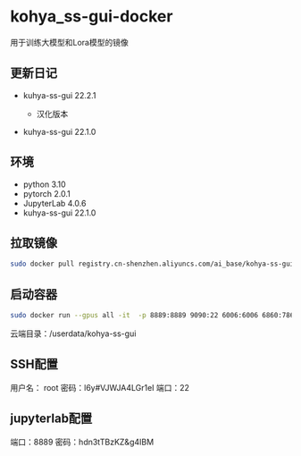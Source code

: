# kohya_ss-gui-docker

用于训练大模型和Lora模型的镜像

## 更新日记
- kuhya-ss-gui 22.2.1
  - 汉化版本

- kuhya-ss-gui 22.1.0


## 环境
- python 3.10 
- pytorch 2.0.1
- JupyterLab 4.0.6
- kuhya-ss-gui 22.1.0

## 拉取镜像
```bash
sudo docker pull registry.cn-shenzhen.aliyuncs.com/ai_base/kohya-ss-gui:22.1.0
```

## 启动容器
```bash
sudo docker run --gpus all -it  -p 8889:8889 9090:22 6006:6006 6860:7860 -v <local>/userdata/:/userdata/ --rm registry.cn-shenzhen.aliyuncs.com/ai_base/kohya-ss-gui:22.1.0
```
云端目录：/userdata/kohya-ss-gui

## SSH配置
用户名： root
密码：l6y#VJWJA4LGr1eI
端口：22

## jupyterlab配置
端口：8889
密码：hdn3tTBzKZ&g4IBM